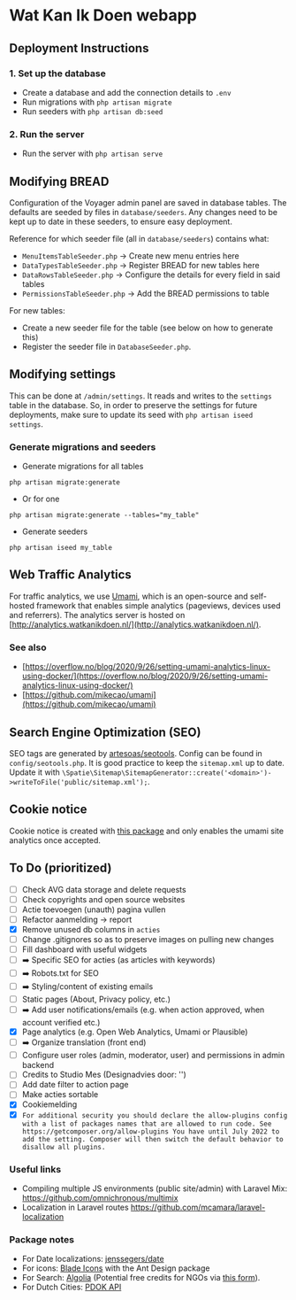 # Wat Kan Ik Doen webapp

## Deployment Instructions

### 1. Set up the database

- Create a database and add the connection details to `.env`
- Run migrations with `php artisan migrate`
- Run seeders with `php artisan db:seed`

### 2. Run the server

- Run the server with `php artisan serve`

## Modifying BREAD
Configuration of the Voyager admin panel are saved in database tables. The defaults are seeded by files in `database/seeders`. Any changes need to be kept up to date in these seeders, to ensure easy deployment. 

Reference for which seeder file (all in `database/seeders`) contains what:

- `MenuItemsTableSeeder.php` -> Create new menu entries here
- `DataTypesTableSeeder.php` -> Register BREAD for new tables here
- `DataRowsTableSeeder.php` -> Configure the details for every field in said tables
- `PermissionsTableSeeder.php` -> Add the BREAD permissions to table

For new tables: 

- Create a new seeder file for the table (see below on how to generate this)
- Register the seeder file in `DatabaseSeeder.php`.

## Modifying settings
This can be done at `/admin/settings`. It reads and writes to the `settings` table in the database. So, in order to preserve the settings for future deployments, make sure to update its seed with `php artisan iseed settings`.

### Generate migrations and seeders
- Generate migrations for all tables

`php artisan migrate:generate`

- Or for one

`php artisan migrate:generate --tables="my_table"`

- Generate seeders

`php artisan iseed my_table`

## Web Traffic Analytics
For traffic analytics, we use [Umami](https://umami.is/), which is an open-source and self-hosted framework that enables simple analytics (pageviews, devices used and referrers).
The analytics server is hosted on [http://analytics.watkanikdoen.nl/](http://analytics.watkanikdoen.nl/).

### See also
- [https://overflow.no/blog/2020/9/26/setting-umami-analytics-linux-using-docker/](https://overflow.no/blog/2020/9/26/setting-umami-analytics-linux-using-docker/)
- [https://github.com/mikecao/umami](https://github.com/mikecao/umami)

## Search Engine Optimization (SEO)
SEO tags are generated by [artesoas/seotools](https://github.com/artesaos/seotools/issues). Config can be found in `config/seotools.php`. It is good practice to keep the `sitemap.xml` up to date. Update it with `\Spatie\Sitemap\SitemapGenerator::create('<domain>')->writeToFile('public/sitemap.xml');`.

## Cookie notice
Cookie notice is created with [this package](https://github.com/manucaralmo/GlowCookies/) and only enables the umami site analytics once accepted.

## To Do (prioritized)
- [ ] Check AVG data storage and delete requests
- [ ] Check copyrights and open source websites
- [ ] Actie toevoegen (unauth) pagina vullen
- [ ] Refactor aanmelding -> report
- [x] Remove unused db columns in `acties`
- [ ] Change .gitignores so as to preserve images on pulling new changes
- [ ] Fill dashboard with useful widgets
- [ ] :arrow_right: Specific SEO for acties (as articles with keywords)
- [ ] :arrow_right: Robots.txt for SEO
- [ ] :arrow_right: Styling/content of existing emails
- [ ] Static pages (About, Privacy policy, etc.)
- [ ] :arrow_right: Add user notifications/emails (e.g. when action approved, when account verified etc.)
- [x] Page analytics (e.g. Open Web Analytics, Umami or Plausible)
- [ ] :arrow_right: Organize translation (front end)
- [ ] Configure user roles (admin, moderator, user) and permissions in admin backend
- [ ] Credits to Studio Mes (Designadvies door: '')
- [ ] Add date filter to action page
- [ ] Make acties sortable
- [x] Cookiemelding
- [x] `For additional security you should declare the allow-plugins config with a list of packages names that are allowed to run code. See https://getcomposer.org/allow-plugins
You have until July 2022 to add the setting. Composer will then switch the default behavior to disallow all plugins.`

### Useful links
- Compiling multiple JS environments (public site/admin) with Laravel Mix: https://github.com/omnichronous/multimix
- Localization in Laravel routes https://github.com/mcamara/laravel-localization

### Package notes
- For Date localizations: [jenssegers/date](https://github.com/jenssegers/date)
- For icons: [Blade Icons](https://github.com/blade-ui-kit/blade-icons) with the Ant Design package
- For Search: [Algolia](https://algolia.com) (Potential free credits for NGOs via [this form](https://www.algolia.com/for-open-source/)).
- For Dutch Cities: [PDOK API](https://www.pdok.nl/restful-api/-/article/pdok-locatieserver-1#/paths/~1lookup/get)

